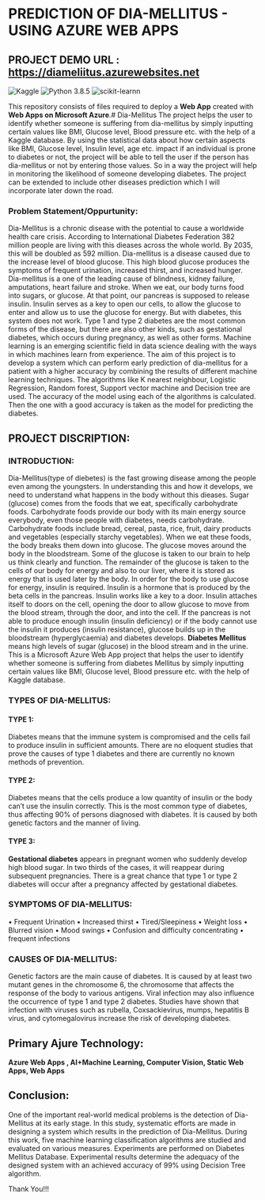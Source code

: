 # PREDICTION OF DIA-MELLITUS - USING **AZURE WEB APPS** 

## PROJECT DEMO URL : https://diameliitus.azurewebsites.net

![Kaggle](https://img.shields.io/badge/Dataset-Kaggle-blue.svg) ![Python 3.8.5](https://img.shields.io/badge/Python-3.6-brightgreen.svg) ![scikit-learnn](https://img.shields.io/badge/Library-Scikit_Learn-orange.svg)

This repository consists of files required to deploy a **Web App** created with **Web Apps on Microsoft Azure**.# Dia-Mellitus The project helps the user to identify whether someone is suffering from dia-mellitus by simply inputting certain values like BMI, Glucose level, Blood pressure etc. with the help of a Kaggle database.
By using the statistical data about how certain aspects like BMI, Glucose level, Insulin level, age etc. impact if an individual is prone to diabetes or not, the project will be able to tell the user if the person has dia-mellitus or not by entering those values. So in a way the project will help in monitoring the likelihood of someone developing diabetes. The project can be extended to include other diseases prediction which I will incorporate later down the road.

### Problem Statement/Oppurtunity:

Dia-Mellitus is a chronic disease with the potential to cause a worldwide health care crisis. According to International Diabetes Federation 382 million people are living with this dieases across the whole world. By 2035, this will be doubled as 592 million. Dia-mellitus is a disease caused due to the increase level of blood glucose. This high blood glucose produces the symptoms of frequent urination, increased thirst, and increased hunger. Dia-mellitus is a one of the leading cause of blindness, kidney failure, amputations, heart failure and stroke. When we eat, our body turns food into sugars, or glucose. At that point, our pancreas is supposed to release insulin. Insulin serves as a key to open our cells, to allow the glucose to enter and allow us to use the glucose for energy. But with diabetes, this system does not work. Type 1 and type 2 diabetes are the most common forms of the disease, but there are also other kinds, such as gestational diabetes, which occurs during pregnancy, as well as other forms. Machine learning is an emerging scientific field in data science dealing with the ways in which machines learn from experience. The aim of this project is to develop a system which can perform early prediction of dia-mellitus for a patient with a higher accuracy by combining the results of different machine learning techniques. The algorithms like K nearest neighbour, Logistic Regression, Random forest, Support vector machine and Decision tree are used. The accuracy of the model using each of the algorithms is calculated. Then the one with a good accuracy is taken as the model for predicting the diabetes.

## PROJECT DISCRIPTION:

### INTRODUCTION:

Dia-Mellitus(type of diebetes) is the fast growing disease among the people even among the youngsters.  In  understanding  this  and  how  it develops,  we need  to  understand  what  happens  in  the  body without  this dieases.  Sugar  (glucose)  comes  from  the foods  that  we  eat,  specifically  carbohydrate  foods. Carbohydrate  foods  provide  our  body with  its  main energy  source  everybody,  even  those  people  with diabetes,  needs  carbohydrate.  Carbohydrate  foods include bread, cereal, pasta, rice, fruit, dairy products and vegetables (especially  starchy  vegetables). When we eat these foods, the body breaks them down into glucose. The  glucose  moves  around the  body  in  the bloodstream.  Some  of  the  glucose  is  taken  to  our brain  to  help  us  think  clearly  and  function.  The remainder of the  glucose  is  taken to  the  cells of our body  for  energy  and  also  to  our  liver,  where  it  is stored  as  energy  that  is  used  later  by  the  body.  In order for the body to use glucose for energy, insulin is required. Insulin is a hormone that is produced by the  beta  cells in  the  pancreas.  Insulin  works  like a key to a  door.  Insulin attaches itself to doors on the cell, opening the door to allow glucose to move from the blood stream, through the door, and into the cell. If the pancreas is not able to produce enough insulin (insulin  deficiency)  or  if  the  body  cannot  use  the insulin it produces (insulin resistance), glucose builds up in  the bloodstream (hyperglycaemia) and diabetes develops.  **Diabetes  Mellitus**  means  high  levels  of sugar (glucose) in the blood stream and in the urine. This is a Microsoft Azure Web App project that helps the user to identify whether someone is suffering from diabetes Mellitus by simply inputting certain values like BMI, Glucose level, Blood pressure etc. with the help of Kaggle database.

### TYPES OF DIA-MELLITUS: 

#### TYPE 1:

Diabetes  means  that  the  immune  system  is compromised and the cells fail to produce insulin in sufficient  amounts.  There  are  no  eloquent  studies that prove the causes of type 1 diabetes and there are currently no known methods of prevention.

#### TYPE 2:

Diabetes means  that  the cells  produce  a  low quantity of  insulin  or  the body  can’t  use the insulin correctly. This is the most common type of diabetes, thus  affecting  90%  of  persons  diagnosed  with diabetes. It is caused by both genetic  factors and the manner of living. 

#### TYPE 3:

**Gestational diabetes** appears in pregnant women who suddenly develop high  blood  sugar.  In two thirds  of the  cases,  it  will  reappear  during  subsequent pregnancies.  There  is  a  great  chance  that type  1 or type 2 diabetes will occur after a pregnancy affected by gestational diabetes. 

### SYMPTOMS OF DIA-MELLITUS:

   • Frequent Urination
   • Increased thirst 
   • Tired/Sleepiness 
   • Weight loss 
   • Blurred vision 
   •  Mood swings 
   • Confusion and difficulty concentrating 
   • frequent infections
 
### CAUSES OF DIA-MELLITUS:

Genetic  factors  are the  main  cause  of diabetes.  It  is caused  by  at  least  two  mutant  genes  in  the chromosome  6,  the  chromosome  that  affects  the response  of  the  body  to  various  antigens. Viral infection may also influence the  occurrence  of type 1 and  type  2  diabetes. Studies have shown  that infection with viruses such as rubella, Coxsackievirus, mumps,  hepatitis  B  virus,  and  cytomegalovirus increase the risk of developing diabetes.

## Primary Ajure Technology:

**Azure Web Apps , AI+Machine Learning, Computer Vision, Static Web Apps, Web Apps**

## Conclusion:

One of the important real-world medical problems is the  detection  of  Dia-Mellitus  at  its  early  stage.  In  this study,  systematic  efforts  are  made  in  designing  a system  which  results  in  the  prediction  of  Dia-Mellitus. During this work, five machine learning classification algorithms  are  studied  and  evaluated  on  various measures.  Experiments  are  performed  on Diabetes Mellitus  Database.  Experimental  results  determine the  adequacy  of  the  designed  system  with  an achieved  accuracy  of  99%  using  Decision  Tree algorithm.  


Thank You!!!
